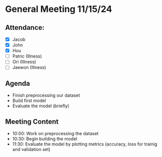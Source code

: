 # General Meeting 11/15/24
## Attendance:
- [x] Jacob 
- [x] John
- [x] Hou
- [ ] Patric (Illness)
- [ ] Ori (Illness)
- [ ] Jaewon (Illness)

## Agenda
- Finish preprocessing our dataset
- Build first model 
- Evaluate the model (briefly)

## Meeting Content
- 10:00: Work on preprocessing the dataset
- 10:30: Begin building the model
- 11:30: Evaluate the model by plotting metrics (accuracy, loss for trainig and validation set)
